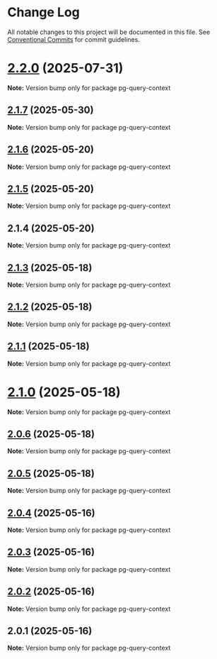 # Change Log

All notable changes to this project will be documented in this file.
See [Conventional Commits](https://conventionalcommits.org) for commit guidelines.

# [2.2.0](https://github.com/launchql/launchql/compare/pg-query-context@2.1.7...pg-query-context@2.2.0) (2025-07-31)

**Note:** Version bump only for package pg-query-context





## [2.1.7](https://github.com/launchql/launchql/compare/pg-query-context@2.1.6...pg-query-context@2.1.7) (2025-05-30)

**Note:** Version bump only for package pg-query-context





## [2.1.6](https://github.com/launchql/launchql/compare/pg-query-context@2.1.5...pg-query-context@2.1.6) (2025-05-20)

**Note:** Version bump only for package pg-query-context





## [2.1.5](https://github.com/launchql/launchql/compare/pg-query-context@2.1.4...pg-query-context@2.1.5) (2025-05-20)

**Note:** Version bump only for package pg-query-context





## 2.1.4 (2025-05-20)

**Note:** Version bump only for package pg-query-context





## [2.1.3](https://github.com/launchql/launchql/compare/pg-query-context@2.1.2...pg-query-context@2.1.3) (2025-05-18)

**Note:** Version bump only for package pg-query-context





## [2.1.2](https://github.com/launchql/launchql/compare/pg-query-context@2.1.1...pg-query-context@2.1.2) (2025-05-18)

**Note:** Version bump only for package pg-query-context





## [2.1.1](https://github.com/launchql/launchql/compare/pg-query-context@2.1.0...pg-query-context@2.1.1) (2025-05-18)

**Note:** Version bump only for package pg-query-context





# [2.1.0](https://github.com/launchql/launchql/compare/pg-query-context@2.0.6...pg-query-context@2.1.0) (2025-05-18)

**Note:** Version bump only for package pg-query-context





## [2.0.6](https://github.com/launchql/launchql/compare/pg-query-context@2.0.5...pg-query-context@2.0.6) (2025-05-18)

**Note:** Version bump only for package pg-query-context





## [2.0.5](https://github.com/launchql/launchql/compare/pg-query-context@2.0.4...pg-query-context@2.0.5) (2025-05-18)

**Note:** Version bump only for package pg-query-context





## [2.0.4](https://github.com/launchql/launchql/compare/pg-query-context@2.0.3...pg-query-context@2.0.4) (2025-05-16)

**Note:** Version bump only for package pg-query-context





## [2.0.3](https://github.com/launchql/launchql/compare/pg-query-context@2.0.2...pg-query-context@2.0.3) (2025-05-16)

**Note:** Version bump only for package pg-query-context





## [2.0.2](https://github.com/launchql/launchql/compare/pg-query-context@2.0.1...pg-query-context@2.0.2) (2025-05-16)

**Note:** Version bump only for package pg-query-context





## 2.0.1 (2025-05-16)

**Note:** Version bump only for package pg-query-context
